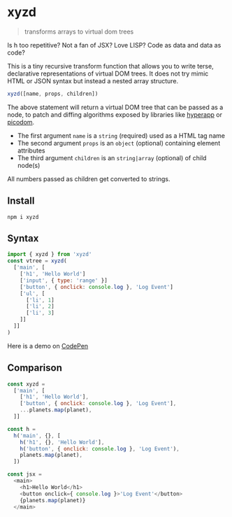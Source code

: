 # xyzd
> transforms arrays to virtual dom trees

Is h too repetitive? Not a fan of JSX? Love LISP? Code as data and data as code?

This is a tiny recursive transform function that allows you to write terse, declarative representations of virtual DOM trees. It does not try mimic HTML or JSON syntax but instead a nested array structure.

```js
xyzd([name, props, children])
```

The above statement will return a virtual DOM tree that can be passed as a node, to patch and diffing algorithms exposed by libraries like [hyperapp](https://github.com/hyperapp/hyperapp) or [picodom](https://github.com/picodom/picodom).

- The first argument `name` is a `string` (required) used as a HTML tag name
- The second argument `props` is an `object` (optional) containing element attributes
- The third argument `children` is an `string|array` (optional) of child node(s)

All numbers passed as children get converted to strings.

## Install

```
npm i xyzd
```

## Syntax

```js
import { xyzd } from 'xyzd'
const vtree = xyzd(
  ['main', [
    ['h1', 'Hello World']
    ['input', { type: 'range' }]
    ['button', { onclick: console.log }, 'Log Event']
    ['ul', [
      ['li', 1]
      ['li', 2]
      ['li', 3]
    ]]
  ]]
)
```
Here is a demo on [CodePen](https://codepen.io/lukejacksonn/pen/BJvXvg?editors=0010)

## Comparison

```js
const xyzd =
  ['main', [
    ['h1', 'Hello World'],
    ['button', { onclick: console.log }, 'Log Event'],
    ...planets.map(planet),
  ]]
```

```js
const h =
  h('main', {}, [
    h('h1', {}, 'Hello World'],
    h('button', { onclick: console.log }, 'Log Event'),
    planets.map(planet),
  ])
```

```js
const jsx =
  <main>
    <h1>Hello World</h1>
    <button onclick={ console.log }>'Log Event'</button>
    {planets.map(planet)}
  </main>
```
